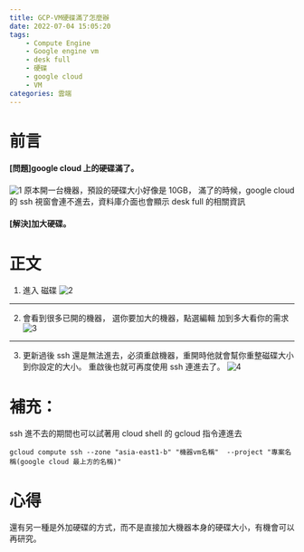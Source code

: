 ```yaml
---
title: GCP-VM硬碟滿了怎麼辦
date: 2022-07-04 15:05:20
tags:
    - Compute Engine
    - Google engine vm
    - desk full
    - 硬碟
    - google cloud
    - VM
categories: 雲端
---
```


# 前言

#### [問題]google cloud 上的硬碟滿了。

![1](1.png)
原本開一台機器，預設的硬碟大小好像是 10GB，
滿了的時候，google cloud 的 ssh 視窗會連不進去，資料庫介面也會顯示 desk full 的相關資訊

#### [解決]加大硬碟。

# 正文

1. 進入 磁碟
   ![2](2.png)

---

2. 會看到很多已開的機器， 選你要加大的機器，點選編輯
   加到多大看你的需求
   ![3](3.png)

---

3. 更新過後 ssh 還是無法進去，必須重啟機器，重開時他就會幫你重整磁碟大小到你設定的大小。
   重啟後也就可再度使用 ssh 連進去了。
   ![4](4.png)

# 補充：

ssh 進不去的期間也可以試著用 cloud shell
的 gcloud 指令連進去

```shell
gcloud compute ssh --zone "asia-east1-b" "機器vm名稱"  --project "專案名稱(google cloud 最上方的名稱)"
```

# 心得

還有另一種是外加硬碟的方式，而不是直接加大機器本身的硬碟大小，有機會可以再研究。
